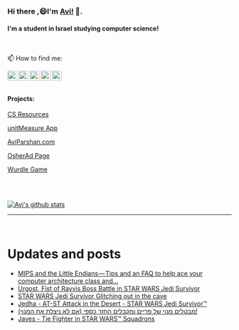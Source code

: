 
<!--
**avipars/avipars** is a ✨ _special_ ✨ repository because its `README.md` (this file) appears on your GitHub profile.

Here are some ideas to get you started:

- 🔭 I’m currently working on ...
- 🌱 I’m currently learning ...
- 👯 I’m looking to collaborate on ...
- 🤔 I’m looking for help with ...
- 💬 Ask me about ...

- 😄 Pronouns: ...
- ⚡ Fun fact: ...
-->

### Hi there ,😄I'm [Avi!](https://www.aviparshan.com/?utm_source=ghb) 👋.  
#### I'm a student in Israel studying computer science!
<br/>

📫 How to find me:

<a href="https://twitter.com/aviinfinity"  target="_blank">
  <img align="left" alt="Twitter" width="22px" src="https://cdn.jsdelivr.net/npm/simple-icons@v3/icons/twitter.svg" />
</a>
<a href="https://www.linkedin.com/in/aviparshan/" target="_blank">
  <img align="left" alt="Linkedin" width="22px" src="https://cdn.jsdelivr.net/npm/simple-icons@v3/icons/linkedin.svg" />
</a>
<a href="https://www.instagram.com/aviparshan/"  target="_blank">
  <img align="left" alt="Instagram" width="22px" src="https://cdn.jsdelivr.net/npm/simple-icons@v3/icons/instagram.svg" />
</a>

<a href="https://stackoverflow.com/users/4276951/a-p"  target="_blank">
  <img align="left" alt="Stack Overflow" width="22px" src="https://cdn.jsdelivr.net/npm/simple-icons@v3/icons/stackoverflow.svg" />
</a>

<a href="https://www.youtube.com/channel/UCYzocrbgFApPAGhq7PAw9Gw"  target="_blank">
  <img align="left" alt="YouTube" width="22px" src="https://cdn.jsdelivr.net/npm/simple-icons@v3/icons/youtube.svg" />
</a>

<br />

<br />



#### Projects:

[CS Resources](https://cs.aviparshan.com/?utm_source=ghb)

[unitMeasure App](https://www.unitmeasure.xyz/?utm_source=ghb)

[AviParshan.com](https://www.aviparshan.com/?utm_source=ghb)

[OsherAd Page](https://aviparshan.com/OsherAd/?utm_source=ghb)

[Wurdle Game](https://avipars.github.io/WordleOSS/?utm_source=ghb)

<br /> 


<br />

[![Avi's github stats](https://github-readme-stats.vercel.app/api?username=avipars)](https://github.com/anuraghazra/github-readme-stats)


*************

<br />

# Updates and posts
<!-- BLOG-POST-LIST:START -->
- [MIPS and the Little Endians — Tips and an FAQ to help ace your computer architecture class and…](https://aviparshan.medium.com/mips-and-the-little-endians-tips-and-an-faq-to-help-ace-your-computer-architecture-class-and-843c4f044813?source=rss-aa2514e75b06------2)
- [Urgost, Fist of Rayvis Boss Battle in STAR WARS Jedi  Survivor](https://www.youtube.com/watch?v=XwdEJc0sHl4)
- [STAR WARS Jedi  Survivor Glitching out in the cave](https://www.youtube.com/watch?v=b3mWTxnmgCA)
- [Jedha - AT-ST Attack in the Desert - STAR WARS Jedi  Survivor™](https://www.youtube.com/watch?v=FB3ieXbuicg)
- [מבטלים מנוי של פריים ומקבלים החזר כספי &lpar;אם לא ניצלת את המנוי&rpar;!](https://www.youtube.com/watch?v=clBkeN8B1Us)
- [Javes - Tie Fighter in STAR WARS™  Squadrons](https://www.youtube.com/watch?v=ueAn2eFeK94)
<!-- BLOG-POST-LIST:END -->

